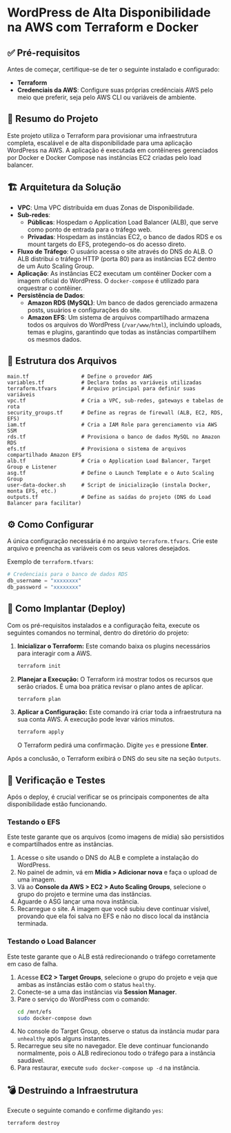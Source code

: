 # WordPress de Alta Disponibilidade na AWS com Terraform e Docker
## ✅ Pré-requisitos

Antes de começar, certifique-se de ter o seguinte instalado e configurado:

  * **Terraform**
  * **Credenciais da AWS**: Configure suas próprias credênciais AWS pelo meio que preferir, seja pelo AWS CLI ou variáveis de ambiente.

## 📖 Resumo do Projeto

Este projeto utiliza o Terraform para provisionar uma infraestrutura completa, escalável e de alta disponibilidade para uma aplicação WordPress na AWS. A aplicação é executada em contêineres gerenciados por Docker e Docker Compose nas instâncias EC2 criadas pelo load balancer.

## 🏗️ Arquitetura da Solução

  * **VPC**: Uma VPC distribuída em duas Zonas de Disponibilidade.
  * **Sub-redes**:
      * **Públicas**: Hospedam o Application Load Balancer (ALB), que serve como ponto de entrada para o tráfego web.
      * **Privadas**: Hospedam as instâncias EC2, o banco de dados RDS e os mount targets do EFS, protegendo-os do acesso direto.
  * **Fluxo de Tráfego**: O usuário acessa o site através do DNS do ALB. O ALB distribui o tráfego HTTP (porta 80) para as instâncias EC2 dentro de um Auto Scaling Group.
  * **Aplicação**: As instâncias EC2 executam um contêiner Docker com a imagem oficial do WordPress. O `docker-compose` é utilizado para orquestrar o contêiner.
  * **Persistência de Dados**:
      * **Amazon RDS (MySQL)**: Um banco de dados gerenciado armazena posts, usuários e configurações do site.
      * **Amazon EFS**: Um sistema de arquivos compartilhado armazena todos os arquivos do WordPress (`/var/www/html`), incluindo uploads, temas e plugins, garantindo que todas as instâncias compartilhem os mesmos dados.


## 📂 Estrutura dos Arquivos

```
main.tf                 # Define o provedor AWS
variables.tf            # Declara todas as variáveis utilizadas
terraform.tfvars        # Arquivo principal para definir suas variáveis
vpc.tf                  # Cria a VPC, sub-redes, gateways e tabelas de rota
security_groups.tf      # Define as regras de firewall (ALB, EC2, RDS, EFS)
iam.tf                  # Cria a IAM Role para gerenciamento via AWS SSM
rds.tf                  # Provisiona o banco de dados MySQL no Amazon RDS
efs.tf                  # Provisiona o sistema de arquivos compartilhado Amazon EFS
alb.tf                  # Cria o Application Load Balancer, Target Group e Listener
asg.tf                  # Define o Launch Template e o Auto Scaling Group
user-data-docker.sh     # Script de inicialização (instala Docker, monta EFS, etc.)
outputs.tf              # Define as saídas do projeto (DNS do Load Balancer para facilitar)
```

## ⚙️ Como Configurar

A única configuração necessária é no arquivo `terraform.tfvars`. Crie este arquivo e preencha as variáveis com os seus valores desejados.

Exemplo de `terraform.tfvars`:

```terraform
# Credenciais para o banco de dados RDS
db_username = "xxxxxxxx"
db_password = "xxxxxxxx"
```

## 🚀 Como Implantar (Deploy)

Com os pré-requisitos instalados e a configuração feita, execute os seguintes comandos no terminal, dentro do diretório do projeto:

1.  **Inicializar o Terraform:**
    Este comando baixa os plugins necessários para interagir com a AWS.

    ```bash
    terraform init
    ```

2.  **Planejar a Execução:**
    O Terraform irá mostrar todos os recursos que serão criados. É uma boa prática revisar o plano antes de aplicar.

    ```bash
    terraform plan
    ```

3.  **Aplicar a Configuração:**
    Este comando irá criar toda a infraestrutura na sua conta AWS. A execução pode levar vários minutos.

    ```bash
    terraform apply
    ```

    O Terraform pedirá uma confirmação. Digite `yes` e pressione **Enter**.

Após a conclusão, o Terraform exibirá o DNS do seu site na seção `Outputs`.

## 🔬 Verificação e Testes

Após o deploy, é crucial verificar se os principais componentes de alta disponibilidade estão funcionando.

### Testando o EFS

Este teste garante que os arquivos (como imagens de mídia) são persistidos e compartilhados entre as instâncias.

1.  Acesse o site usando o DNS do ALB e complete a instalação do WordPress.
2.  No painel de admin, vá em **Mídia \> Adicionar nova** e faça o upload de uma imagem.
3.  Vá ao **Console da AWS \> EC2 \> Auto Scaling Groups**, selecione o grupo do projeto e termine uma das instâncias.
4.  Aguarde o ASG lançar uma nova instância.
5.  Recarregue o site. A imagem que você subiu deve continuar visível, provando que ela foi salva no EFS e não no disco local da instância terminada.

### Testando o Load Balancer

Este teste garante que o ALB está redirecionando o tráfego corretamente em caso de falha.

1.  Acesse **EC2 \> Target Groups**, selecione o grupo do projeto e veja que ambas as instâncias estão com o status `healthy`.
2.  Conecte-se a uma das instâncias via **Session Manager**.
3.  Pare o serviço do WordPress com o comando:
    ```bash
    cd /mnt/efs
    sudo docker-compose down
    ```
4.  No console do Target Group, observe o status da instância mudar para `unhealthy` após alguns instantes.
5.  Recarregue seu site no navegador. Ele deve continuar funcionando normalmente, pois o ALB redirecionou todo o tráfego para a instância saudável.
6.  Para restaurar, execute `sudo docker-compose up -d` na instância.

## 💣 Destruindo a Infraestrutura

Execute o seguinte comando e confirme digitando `yes`:

```bash
terraform destroy
```